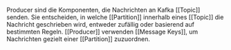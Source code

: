 Producer sind die Komponenten, die Nachrichten an Kafka [[Topic]] senden. Sie entscheiden, in welche [[Partition]] innerhalb eines [[Topic]] die Nachricht geschrieben wird, entweder zufällig oder basierend auf bestimmten Regeln. [[Producer]] verwenden [[Message Keys]], um Nachrichten gezielt einer [[Partition]] zuzuordnen.